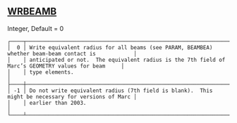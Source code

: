 ## [WRBEAMB](https://nexus.hexagon.com/documentationcenter/bundle/MSC_Nastran_2022.4/page/Nastran_Combined_Book/qrg/parameters/TOC.WRBEAMB.xhtml)

Integer, Default = 0

```text
┌────┬────────────────────────────────────────────────────────────────────────────────────────────────────┐
│  0 │ Write equivalent radius for all beams (see PARAM, BEAMBEA) whether beam-beam contact is            │
│    │ anticipated or not.  The equivalent radius is the 7th field of Marc’s GEOMETRY values for beam     │
│    │ type elements.                                                                                     │
├────┼────────────────────────────────────────────────────────────────────────────────────────────────────┤
│ -1 │ Do not write equivalent radius (7th field is blank).  This might be necessary for versions of Marc │
│    │ earlier than 2003.                                                                                 │
└────┴────────────────────────────────────────────────────────────────────────────────────────────────────┘
```

